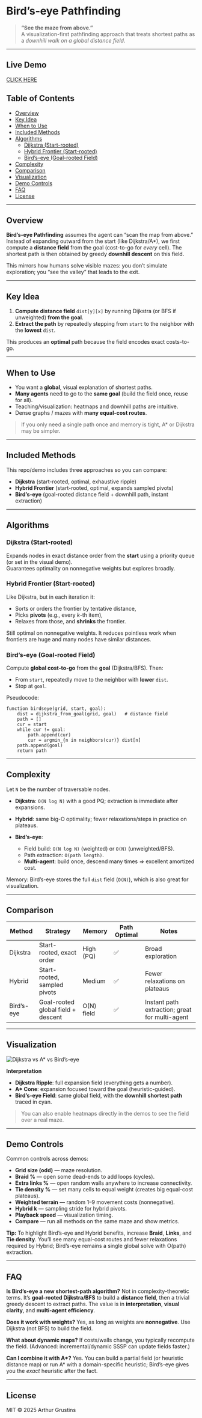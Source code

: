 # Bird’s-eye Pathfinding

> **“See the maze from above.”**  
> A visualization-first pathfinding approach that treats shortest paths as a *downhill walk on a global distance field*.

---

## Live Demo
[CLICK HERE](https://arthugr.github.io/birdseye-pathfinder/demo.html)

## Table of Contents
- [Overview](#overview)
- [Key Idea](#key-idea)
- [When to Use](#when-to-use)
- [Included Methods](#included-methods)
- [Algorithms](#algorithms)
  - [Dijkstra (Start-rooted)](#dijkstra-start-rooted)
  - [Hybrid Frontier (Start-rooted)](#hybrid-frontier-start-rooted)
  - [Bird’s-eye (Goal-rooted Field)](#birdseye-goal-rooted-field)
- [Complexity](#complexity)
- [Comparison](#comparison)
- [Visualization](#visualization)
- [Demo Controls](#demo-controls)
- [FAQ](#faq)
- [License](#license)

---

## Overview
**Bird’s-eye Pathfinding** assumes the agent can “scan the map from above.”  
Instead of expanding outward from the start (like Dijkstra/A\*), we first compute a **distance field** from the goal (cost-to-go for *every* cell). The shortest path is then obtained by greedy **downhill descent** on this field.

This mirrors how humans solve visible mazes: you don’t simulate exploration; you “see the valley” that leads to the exit.

---

## Key Idea
1. **Compute distance field** `dist[y][x]` by running Dijkstra (or BFS if unweighted) **from the goal**.
2. **Extract the path** by repeatedly stepping from `start` to the neighbor with the **lowest** `dist`.

This produces an **optimal** path because the field encodes exact costs-to-go.

---

## When to Use
- You want a **global**, visual explanation of shortest paths.
- **Many agents** need to go to the **same goal** (build the field once, reuse for all).
- Teaching/visualization: heatmaps and downhill paths are intuitive.
- Dense graphs / mazes with **many equal-cost routes**.

> If you only need a single path once and memory is tight, A\* or Dijkstra may be simpler.

---

## Included Methods
This repo/demo includes three approaches so you can compare:

- **Dijkstra** (start-rooted, optimal, exhaustive ripple)
- **Hybrid Frontier** (start-rooted, optimal, expands sampled pivots)
- **Bird’s-eye** (goal-rooted distance field + downhill path, instant extraction)

---

## Algorithms

### Dijkstra (Start-rooted)
Expands nodes in exact distance order from the **start** using a priority queue (or set in the visual demo).  
Guarantees optimality on nonnegative weights but explores broadly.

### Hybrid Frontier (Start-rooted)
Like Dijkstra, but in each iteration it:
- Sorts or orders the frontier by tentative distance,
- Picks **pivots** (e.g., every *k*-th item),
- Relaxes from those, and **shrinks** the frontier.

Still optimal on nonnegative weights. It reduces pointless work when frontiers are huge and many nodes have similar distances.

### Bird’s-eye (Goal-rooted Field)
Compute **global cost-to-go** from the **goal** (Dijkstra/BFS). Then:
- From `start`, repeatedly move to the neighbor with **lower** `dist`.
- Stop at `goal`.

Pseudocode:
```text
function birdseye(grid, start, goal):
    dist = dijkstra_from_goal(grid, goal)   # distance field
    path = []
    cur = start
    while cur != goal:
        path.append(cur)
        cur = argmin_{n in neighbors(cur)} dist[n]
    path.append(goal)
    return path
````

---

## Complexity

Let `N` be the number of traversable nodes.

* **Dijkstra**: `O(N log N)` with a good PQ; extraction is immediate after expansions.
* **Hybrid**: same big-O optimality; fewer relaxations/steps in practice on plateaus.
* **Bird’s-eye**:

  * Field build: `O(N log N)` (weighted) or `O(N)` (unweighted/BFS).
  * Path extraction: `O(path length)`.
  * **Multi-agent**: build once, descend many times ⇒ excellent amortized cost.

Memory: Bird’s-eye stores the full `dist` field (`O(N)`), which is also great for visualization.

---

## Comparison

| Method     | Strategy                           | Memory     | Path Optimal | Notes                                          |
| ---------- | ---------------------------------- | ---------- | ------------ | ---------------------------------------------- |
| Dijkstra   | Start-rooted, exact order          | High (PQ)  | ✅            | Broad exploration                              |
| Hybrid     | Start-rooted, sampled pivots       | Medium     | ✅            | Fewer relaxations on plateaus                  |
| Bird’s-eye | Goal-rooted global field + descent | O(N) field | ✅            | Instant path extraction; great for multi-agent |

---

## Visualization

![Dijkstra vs A\* vs Bird’s-eye](./pathfinding_heatmaps.png)

**Interpretation**

* **Dijkstra Ripple**: full expansion field (everything gets a number).
* **A\* Cone**: expansion focused toward the goal (heuristic-guided).
* **Bird’s-eye Field**: same global field, with the **downhill shortest path** traced in cyan.

> You can also enable heatmaps directly in the demos to see the field over a real maze.

---

## Demo Controls

Common controls across demos:

* **Grid size (odd)** — maze resolution.
* **Braid %** — open some dead-ends to add loops (cycles).
* **Extra links %** — open random walls anywhere to increase connectivity.
* **Tie density %** — set many cells to equal weight (creates big equal-cost plateaus).
* **Weighted terrain** — random 1–9 movement costs (nonnegative).
* **Hybrid k** — sampling stride for hybrid pivots.
* **Playback speed** — visualization timing.
* **Compare** — run all methods on the same maze and show metrics.

**Tip:** To highlight Bird’s-eye and Hybrid benefits, increase **Braid**, **Links**, and **Tie density**. You’ll see many equal-cost routes and fewer relaxations required by Hybrid; Bird’s-eye remains a single global solve with O(path) extraction.

---

## FAQ

**Is Bird’s-eye a new shortest-path algorithm?**
Not in complexity-theoretic terms. It’s **goal-rooted Dijkstra/BFS** to build a **distance field**, then a trivial greedy descent to extract paths. The value is in **interpretation**, **visual clarity**, and **multi-agent efficiency**.

**Does it work with weights?**
Yes, as long as weights are **nonnegative**. Use Dijkstra (not BFS) to build the field.

**What about dynamic maps?**
If costs/walls change, you typically recompute the field. (Advanced: incremental/dynamic SSSP can update fields faster.)

**Can I combine it with A\*?**
Yes. You can build a partial field (or heuristic distance map) or run A\* with a domain-specific heuristic; Bird’s-eye gives you the *exact* heuristic after the fact.

---

## License

MIT © 2025 Arthur Grustins
